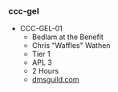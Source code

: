 ### ccc-gel
* CCC-GEL-01
    * Bedlam at the Benefit
    * Chris "Waffles" Wathen
    * Tier 1
    * APL 3
    * 2 Hours
    * [dmsguild.com](http://www.dmsguild.com/product/237193/CCCGEL01-Bedlam-at-the-Benefit?affiliate_id=757342)
